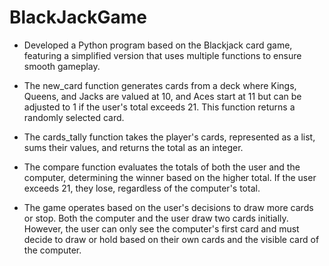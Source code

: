 # BlackJackGame

- Developed a Python program based on the Blackjack card game, featuring a simplified version that uses multiple functions to ensure smooth gameplay.

- The new_card function generates cards from a deck where Kings, Queens, and Jacks are valued at 10, and Aces start at 11 but can be adjusted to 1 if the user's total exceeds 21. This function returns a randomly selected card.

- The cards_tally function takes the player's cards, represented as a list, sums their values, and returns the total as an integer.

- The compare function evaluates the totals of both the user and the computer, determining the winner based on the higher total. If the user exceeds 21, they lose, regardless of the computer's total.

- The game operates based on the user's decisions to draw more cards or stop. Both the computer and the user draw two cards initially. However, the user can only see the computer's first card and must decide to draw or hold based on their own cards and the visible card of the computer.
